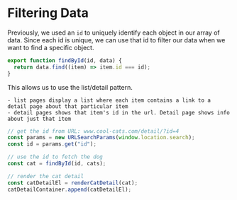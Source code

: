 # Filtering Data

Previously, we used an `id` to uniquely identify each object in our array of data. Since each id is unique, we can use that id to filter our data when we want to find a specific object.

```js
export function findById(id, data) {
  return data.find((item) => item.id === id);
}
```

This allows us to use the list/detail pattern.

    - list pages display a list where each item contains a link to a detail page about that particular item
    - detail pages shows that item's id in the url. Detail page shows info about just that item

```js
// get the id from URL: www.cool-cats.com/detail/?id=4
const params = new URLSearchParams(window.location.search);
const id = params.get("id");

// use the id to fetch the dog
const cat = findById(id, cats);

// render the cat detail
const catDetailEl = renderCatDetail(cat);
catDetailContainer.append(catDetailEl);
```
